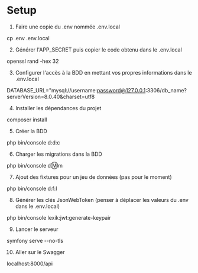 # Setup

1. Faire une copie du .env nommée .env.local

cp .env .env.local

2. Générer l'APP_SECRET puis copier le code obtenu dans le .env.local

openssl rand -hex 32

3. Configurer l'accès à la BDD en mettant vos propres informations dans le .env.local

DATABASE_URL="mysql://username:password@127.0.0.1:3306/db_name?serverVersion=8.0.40&charset=utf8

4. Installer les dépendances du projet

composer install

5. Créer la BDD

php bin/console d:d:c

6. Charger les migrations dans la BDD

php bin/console d:m:m

7. Ajout des fixtures pour un jeu de données (pas pour le moment)

php bin/console d:f:l

8. Générer les clés JsonWebToken (penser à déplacer les valeurs du .env dans le .env.local)

php bin/console lexik:jwt:generate-keypair

9. Lancer le serveur

symfony serve --no-tls

10. Aller sur le Swagger

localhost:8000/api
